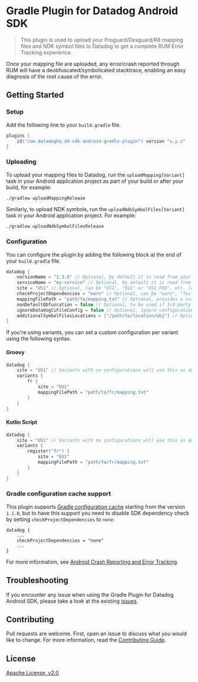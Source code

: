 # Gradle Plugin for Datadog Android SDK

> This plugin is used to upload your Proguard/Dexguard/R8 mapping files and NDK symbol files to Datadog to get a complete RUM Error Tracking experience.

Once your mapping file are uploaded, any error/crash reported through RUM will have a deobfuscated/symbolicated stacktrace, enabling an easy diagnosis of the root cause of the error.

## Getting Started

### Setup

Add the following line to your `build.gradle` file.

```groovy
plugins {
    id("com.datadoghq.dd-sdk-android-gradle-plugin") version "x.y.z"
}
```

### Uploading

To upload your mapping files to Datadog, run the `uploadMapping[Variant]` task in your Android application project as part of your build or after your build, for example:

```bash
./gradlew uploadMappingRelease
```

Similarly, to upload NDK symbols, run the `uploadNdkSymbolFiles[Variant]` task in your Android application project. For example:

```bash
./gradlew uploadNdkSymbolFilesRelease
```

### Configuration

You can configure the plugin by adding the following block at the end of your `build.gradle` file.

```groovy
datadog {
    versionName = "1.3.0" // Optional, by default it is read from your Android plugin configuration's version name
    serviceName = "my-service" // Optional, by default it is read from your Android plugin configuration's package name
    site = "US1" // Optional, can be "US1", "EU1" or "US1_FED", etc. (check `DatadogSite` documentation for the full list). Default is "US1"
    checkProjectDependencies = "warn" // Optional, can be "warn", "fail" or "none". Default is "fail". Will check if Datadog SDK is in the project dependencies.
    mappingFilePath = "path/to/mapping.txt" // Optional, provides a custom mapping file path. Default is "build/outputs/mapping/{variant}/mapping.txt".
    nonDefaultObfuscation = false // Optional, to be used if 3rd party obfuscation tool is used. Default is false.
    ignoreDatadogCiFileConfig = false // Optional, ignore configuration provided in `datadog-ci.json` file if found. Default is false.
    additionalSymbolFilesLocations = ["/path/to/location/obj"] // Optional, additional locations that Gradle plugin will check for `.so` files during `uploadNdkSymbolFiles` task. Default is none.
}
```

If you're using variants, you can set a custom configuration per variant using the following syntax.

#### Groovy 

```groovy
datadog {
    site = "US1" // Variants with no configurations will use this as default
    variants {
        fr {
            site = "EU1"
            mappingFilePath = "path/to/fr/mapping.txt"
        }
    }
}
```

#### Kotlin Script

```kotlin
datadog {
    site = "US1" // Variants with no configurations will use this as default
    variants {
        register("fr") {
            site = "EU1"
            mappingFilePath = "path/to/fr/mapping.txt"
        }
    }
}
```

### Gradle configuration cache support

This plugin supports [Gradle configuration cache](https://docs.gradle.org/7.1/userguide/configuration_cache.html) starting from the version `1.1.0`, but to have this support you need to disable SDK dependency check by setting `checkProjectDependencies` to `none`:

```
datadog {
    ...
    checkProjectDependencies = "none"
    ...
}
```

For more information, see [Android Crash Reporting and Error Tracking](https://docs.datadoghq.com/real_user_monitoring/error_tracking/android/).

## Troubleshooting

If you encounter any issue when using the Gradle Plugin for Datadog Android SDK, please take a look at 
the existing [issues](https://github.com/DataDog/dd-sdk-android/issues?q=is%3Aissue).

## Contributing

Pull requests are welcome. First, open an issue to discuss what you would like to change. For more information, read the [Contributing Guide](CONTRIBUTING.md).

## License

[Apache License, v2.0](LICENSE)
